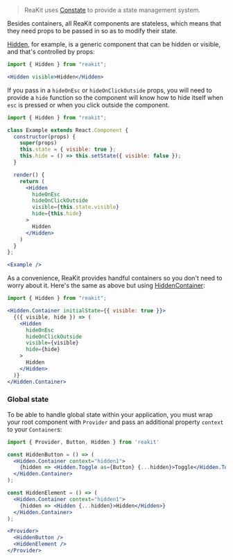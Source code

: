 > ReaKit uses [Constate](https://github.com/diegohaz/constate) to provide a state management system.

Besides containers, all ReaKit components are stateless, which means that they need props to be passed in so as to modify their state.

[Hidden](../packages/reakit/src/Hidden/Hidden.md), for example, is a generic component that can be hidden or visible, and that's controlled by props:
```jsx
import { Hidden } from "reakit";

<Hidden visible>Hidden</Hidden>
```

If you pass in a `hideOnEsc` or `hideOnClickOutside` props, you will need to provide a `hide` function so the component will know how to hide itself when `esc` is pressed or when you click outside the component.
```jsx
import { Hidden } from "reakit";

class Example extends React.Component {
  constructor(props) {
    super(props)
    this.state = { visible: true };
    this.hide = () => this.setState({ visible: false });
  }

  render() {
    return (
      <Hidden
        hideOnEsc
        hideOnClickOutside
        visible={this.state.visible}
        hide={this.hide}
      >
        Hidden
      </Hidden>
    )
  }
};

<Example />
```

As a convenience, ReaKit provides handful containers so you don't need to worry about it. Here's the same as above but using [HiddenContainer](../packages/reakit/src/Hidden/HiddenContainer.md):
```jsx
import { Hidden } from "reakit";

<Hidden.Container initialState={{ visible: true }}>
  {({ visible, hide }) => (
    <Hidden
      hideOnEsc
      hideOnClickOutside
      visible={visible}
      hide={hide}
    >
      Hidden
    </Hidden>
  )}
</Hidden.Container>
```

### Global state

To be able to handle global state within your application, you must wrap your root component with `Provider` and pass an additional property `context` to your `Container`s:

```jsx
import { Provider, Button, Hidden } from 'reakit'

const HiddenButton = () => (
  <Hidden.Container context="hidden1">
    {hidden => <Hidden.Toggle as={Button} {...hidden}>Toggle</Hidden.Toggle>}
  </Hidden.Container>
);

const HiddenElement = () => (
  <Hidden.Container context="hidden1">
    {hidden => <Hidden {...hidden}>Hidden</Hidden>}
  </Hidden.Container>
);

<Provider>
  <HiddenButton />
  <HiddenElement />
</Provider>
```
